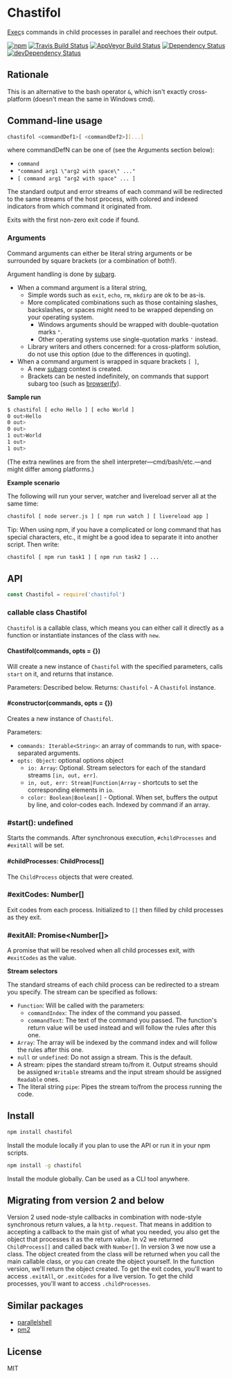 # Chastifol

[Exec][child_process.exec]s commands in child processes in parallel and reechoes their output.

[![npm](https://img.shields.io/npm/v/chastifol.svg?style=flat-square)](https://www.npmjs.com/package/chastifol)
[![Travis Build Status](https://img.shields.io/travis/seangenabe/chastifol/master.svg?label=travis&style=flat-square)](https://travis-ci.org/seangenabe/chastifol)
[![AppVeyor Build Status](https://img.shields.io/appveyor/ci/seangenabe/chastifol.svg?label=appveyor&style=flat-square)](https://ci.appveyor.com/project/seangenabe/chastifol)
[![Dependency Status](https://img.shields.io/david/seangenabe/chastifol.svg?style=flat-square)](https://david-dm.org/seangenabe/chastifol)
[![devDependency Status](https://img.shields.io/david/dev/seangenabe/chastifol.svg?style=flat-square)](https://david-dm.org/seangenabe/chastifol#info=devDependencies)

## Rationale

This is an alternative to the bash operator `&`, which isn't exactly cross-platform (doesn't mean the same in Windows cmd).

## Command-line usage

```bash
chastifol <commandDef1>[ <commandDef2>][...]
```

where commandDefN can be one of (see the Arguments section below):

* `command`
* `"command arg1 \"arg2 with space\" ..."`
* `[ command arg1 "arg2 with space" ... ]`

The standard output and error streams of each command will be redirected to the same streams of the host process, with colored and indexed indicators from which command it originated from.

Exits with the first non-zero exit code if found.

### Arguments

Command arguments can either be literal string arguments or be surrounded by square brackets (or a combination of both!).

Argument handling is done by [subarg][subarg].

* When a command argument is a literal string,
  * Simple words such as `exit`, `echo`, `rm`, `mkdirp` are ok to be as-is.
  * More complicated combinations such as those containing slashes, backslashes, or spaces might need to be wrapped depending on your operating system.
    * Windows arguments should be wrapped with double-quotation marks `"`.
    * Other operating systems use single-quotation marks `'` instead.
  * Library writers and others concerned: for a cross-platform solution, do not use this option (due to the differences in quoting).
* When a command argument is wrapped in square brackets ` [ ] `,
  * A new [subarg][subarg] context is created.
  * Brackets can be nested indefinitely, on commands that support subarg too (such as [browserify][browserify]).

**Sample run**

```bash
$ chastifol [ echo Hello ] [ echo World ]
0 out>Hello
0 out>
0 out>
1 out>World
1 out>
1 out>
```

(The extra newlines are from the shell interpreter—cmd/bash/etc.—and might differ among platforms.)

**Example scenario**

The following will run your server, watcher and livereload server all at the same time:

```bash
chastifol [ node server.js ] [ npm run watch ] [ livereload app ]
```

Tip: When using npm, if you have a complicated or long command that has special characters, etc., it might be a good idea to separate it into another script. Then write:

```bash
chastifol [ npm run task1 ] [ npm run task2 ] ...
```

## API

```javascript
const Chastifol = require('chastifol')
```

### callable class Chastifol

`Chastifol` is a callable class, which means you can either call it directly as a function or instantiate instances of the class with `new`.

#### Chastifol(commands, opts = {})

Will create a new instance of `Chastifol` with the specified parameters, calls `start` on it, and returns that instance.

Parameters: Described below.
Returns: `Chastifol` - A `Chastifol` instance.

#### #constructor(commands, opts = {})

Creates a new instance of `Chastifol`.

Parameters:
* `commands: Iterable<String>`: an array of commands to run, with space-separated arguments.
* `opts: Object`: optional options object
  * `io: Array`: Optional. Stream selectors for each of the standard streams `[in, out, err]`.
  * `in, out, err: Stream|Function|Array` - shortcuts to set the corresponding elements in `io`.
  * `color: Boolean|Boolean[]` - Optional. When set, buffers the output by line, and color-codes each. Indexed by command if an array.

### #start(): undefined

Starts the commands. After synchronous execution, `#childProcesses` and `#exitAll` will be set.

#### #childProcesses: ChildProcess[]

The `ChildProcess` objects that were created.

### #exitCodes: Number[]

Exit codes from each process. Initialized to `[]` then filled by child processes as they exit.

### #exitAll: Promise<Number[]>

A promise that will be resolved when all child processes exit, with `#exitCodes` as the value.

**Stream selectors**

The standard streams of each child process can be redirected to a stream you specify. The stream can be specified as follows:

* `Function`: Will be called with the parameters:
  * `commandIndex`: The index of the command you passed.
  * `commandText`: The text of the command you passed.
  The function's return value will be used instead and will follow the rules after this one.
* `Array`: The array will be indexed by the command index and will follow the rules after this one.
* `null` or `undefined`: Do not assign a stream. This is the default.
* A stream: pipes the standard stream to/from it. Output streams should be assigned `Writable` streams and the input stream should be assigned `Readable` ones.
* The literal string `pipe`: Pipes the stream to/from the process running the code.

## Install

```bash
npm install chastifol
```

Install the module locally if you plan to use the API or run it in your npm scripts.

```bash
npm install -g chastifol
```

Install the module globally. Can be used as a CLI tool anywhere.

## Migrating from version 2 and below

Version 2 used node-style callbacks in combination with node-style synchronous return values, a la `http.request`. That means in addition to accepting a callback to the main gist of what you needed, you also get the object that processes it as the return value. In v2 we returned `ChildProcess[]` and called back with `Number[]`. In version 3 we now use a class. The object created from the class will be returned when you call the main callable class, or you can create the object yourself. In the function version, we'll return the object created. To get the exit codes, you'll want to access `.exitAll`, or `.exitCodes` for a live version. To get the child processes, you'll want to access `.childProcesses`.

## Similar packages

* [parallelshell](https://www.npmjs.com/package/parallelshell)
* [pm2](https://www.npmjs.com/package/pm2)

## License

MIT

[subarg]: https://www.npmjs.com/package/subarg
[browserify]: https://www.npmjs.com/package/browserify
[child_process]: https://nodejs.org/api/child_process.html
[child_process.exec]: https://nodejs.org/api/child_process.html#child_process_child_process_exec_command_options_callback
